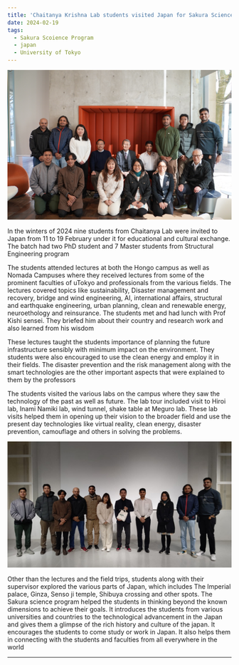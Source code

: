 ```yaml
---
title: 'Chaitanya Krishna Lab students visited Japan for Sakura Science Program'
date: 2024-02-19
tags:
  - Sakura Scoience Program
  - japan
  - University of Tokyo
---
```


<img src='./images/DSC02006.JPG'>

In the winters of 2024 nine students from Chaitanya Lab were invited to Japan from 11 to 19 February under it for educational and cultural exchange. The batch had two PhD student and 7 Master students from Structural Engineering program

The students attended lectures at both the Hongo campus as well as Nomada Campuses where they received lectures from some of the prominent faculties of uTokyo and professionals from the various fields. The lectures covered topics like sustainability, Disaster management and recovery, bridge and wind engineering, AI, international affairs, structural and earthquake engineering, urban planning, clean and renewable energy, neuroethology and reinsurance. The students met and had lunch with Prof Kishi sensei. They briefed him about their country and research work and also learned from his wisdom

These lectures taught the students importance of planning the future infrastructure sensibly with minimum impact on the environment. They students were also encouraged to use the clean energy and employ it in their fields. The disaster prevention and the risk management along with the smart technologies are the other important aspects that were explained to them by the professors  

The students visited the various labs on the campus where they saw the technology of the past as well as future. The lab tour included visit to Hiroi lab, Inami Namiki lab, wind tunnel, shake table at Meguro lab. These lab visits helped them in opening up their vision to the broader field and use the present day technologies like virtual reality, clean energy, disaster prevention, camouflage and others in solving the problems.

<img src='./images/Prof. Numada.jpeg'>

Other than the lectures and the field trips, students along with their supervisor explored the various parts of Japan, which includes The Imperial palace, Ginza, Senso ji temple, Shibuya crossing and other spots. The Sakura science program helped the students in thinking beyond the known dimensions to achieve their goals. It introduces the students from various universities and countries to the technological advancement in the Japan and gives them a glimpse of the rich history and culture of the japan. It encourages the students to come study or work in Japan. It also helps them in connecting with the students and faculties from all everywhere in the world

------
